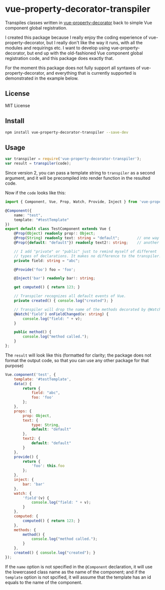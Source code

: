 # vue-property-decorator-transpiler

Transpiles classes written in [vue-property-decorator](https://www.npmjs.com/package/vue-property-decorator) back to simple Vue component global registration.

I created this package because I really enjoy the coding experience of vue-property-decorator, but I really don't like the way it runs, with all the modules and requirings etc. I want to develop using vue-property-decorator, but end up with the old-fashioned Vue component global registration code, and this package does exactly that.

For the moment this package does not fully support all syntaxes of vue-property-decorator, and everything that is currently supported is demonstrated in the example below.

## License

MIT License

## Install

```bash
npm install vue-property-decorator-transpiler --save-dev
```

## Usage

```javascript
var transpiler = require('vue-property-decorator-transpiler');
var result = transpiler(code);
```

Since version 2, you can pass a template string to `transpiler` as a second argument, and it will be precompiled into render function in the resulted code.

Now if the `code` looks like this:

```typescript
import { Component, Vue, Prop, Watch, Provide, Inject } from 'vue-property-decorator';

@Component({
	name: "test",
	template: "#testTemplate"
})
export default class TestComponent extends Vue {
	@Prop(Object) readonly prop!: Object;
	@Prop(String) readonly text: string = "default";		// one way to define default value
	@Prop({default: "default"}) readonly text2!: string;	// another way to define default value

	// I add "private" or "public" just to remind myself of different
	// types of declarations. It makes no difference to the transpiler.
	private field: string = "abc";

	@Provide('foo') foo = 'foo';

	@Inject('bar') readonly bar!: string;

	get computed() { return 123; }

	// Transpiler recognizes all default events of Vue.
	private created() { console.log("created"); }

	// Transpiler will drop the name of the methods decorated by @Watch
	@Watch('field') onFieldChanged(v: string) {
		console.log("field: " + v);
	}

	public method() {
		console.log("method called.");
	}
};
```

The `result` will look like this (formatted for clarity; the package does not format the output code, so that you can use any other package for that purpose)

```javascript
Vue.component('test', {
	template: '#testTemplate',
	data() {
		return {
			field: "abc",
			foo: 'foo'
		};
	},
	props: {
		prop: Object,
		text: {
			type: String,
			default: "default"
		},
		text2: {
			default: "default"
		}
	},
	provide() {
		return {
			'foo': this.foo
		};
	},
	inject: {
		bar: 'bar'
	},
	watch: {
		'field'(v) {
			console.log("field: " + v);
		}
	},
	computed: {
		computed() { return 123; }
	},
	methods: {
		method() {
			console.log("method called.");
		}
	},
	created() { console.log("created"); }
});
```

If the `name` option is not specified in the `@Component` declaration, it will use the lowercased class name as the name of the component; and if the `template` option is not spcified, it will assume that the template has an id equals to the name of the component.